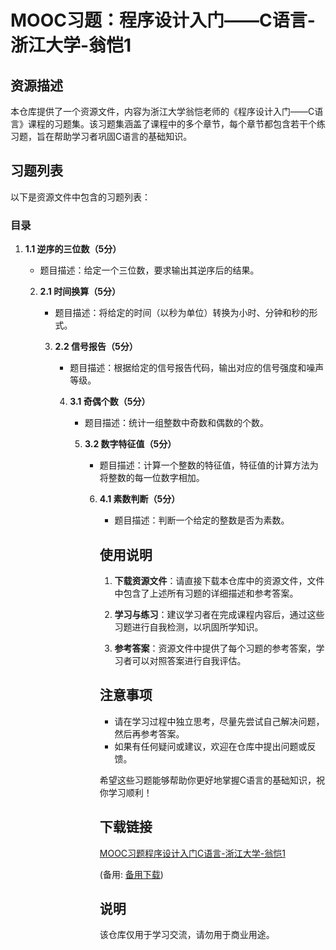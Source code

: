 # MOOC习题：程序设计入门——C语言-浙江大学-翁恺1

## 资源描述

本仓库提供了一个资源文件，内容为浙江大学翁恺老师的《程序设计入门——C语言》课程的习题集。该习题集涵盖了课程中的多个章节，每个章节都包含若干个练习题，旨在帮助学习者巩固C语言的基础知识。

## 习题列表

以下是资源文件中包含的习题列表：

### 目录

1. **1.1 逆序的三位数（5分）**
   - 题目描述：给定一个三位数，要求输出其逆序后的结果。

   2. **2.1 时间换算（5分）**
      - 题目描述：将给定的时间（以秒为单位）转换为小时、分钟和秒的形式。

      3. **2.2 信号报告（5分）**
         - 题目描述：根据给定的信号报告代码，输出对应的信号强度和噪声等级。

         4. **3.1 奇偶个数（5分）**
            - 题目描述：统计一组整数中奇数和偶数的个数。

            5. **3.2 数字特征值（5分）**
               - 题目描述：计算一个整数的特征值，特征值的计算方法为将整数的每一位数字相加。

               6. **4.1 素数判断（5分）**
                  - 题目描述：判断一个给定的整数是否为素数。

                  ## 使用说明

                  1. **下载资源文件**：请直接下载本仓库中的资源文件，文件中包含了上述所有习题的详细描述和参考答案。

                  2. **学习与练习**：建议学习者在完成课程内容后，通过这些习题进行自我检测，以巩固所学知识。

                  3. **参考答案**：资源文件中提供了每个习题的参考答案，学习者可以对照答案进行自我评估。

                  ## 注意事项

                  - 请在学习过程中独立思考，尽量先尝试自己解决问题，然后再参考答案。
                  - 如果有任何疑问或建议，欢迎在仓库中提出问题或反馈。

                  希望这些习题能够帮助你更好地掌握C语言的基础知识，祝你学习顺利！

                  ## 下载链接
                  [MOOC习题程序设计入门C语言-浙江大学-翁恺1](https://pan.quark.cn/s/dbccc5c9a8b7) 

                  (备用: [备用下载](https://pan.baidu.com/s/1RwFZyfoQTGuCc8vIuqYFEQ?pwd=ywao))

                  ## 说明

                  该仓库仅用于学习交流，请勿用于商业用途。
